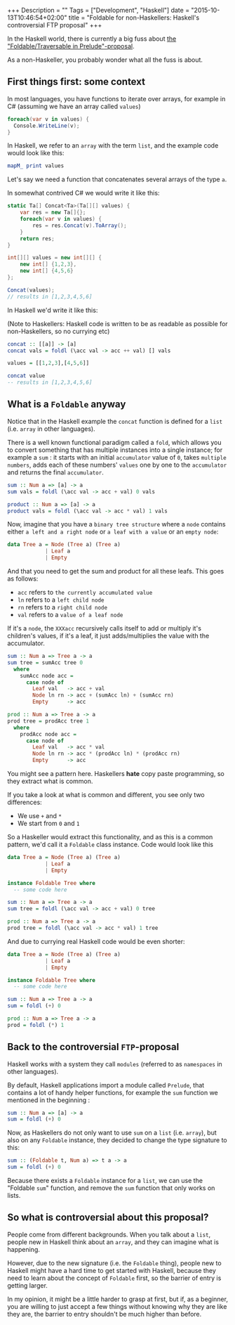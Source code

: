 +++
Description = ""
Tags = ["Development", "Haskell"]
date = "2015-10-13T10:46:54+02:00"
title = "Foldable for non-Haskellers: Haskell's controversial FTP proposal"
+++

In the Haskell world, there is currently a big fuss about
[the "Foldable/Traversable in Prelude"-proposal](https://wiki.haskell.org/Foldable_Traversable_In_Prelude).

As a non-Haskeller, you probably wonder what all the fuss is about.

## First things first: some context

In most languages, you have functions to iterate over arrays, for example in C# (assuming we have an array called `values`)

```C#
foreach(var v in values) {
  Console.WriteLine(v);
}
```

In Haskell, we refer to an `array` with the term `list`, and the example code would look like this:

```Haskell
mapM_ print values
```

Let's say we need a function that concatenates several arrays of the type `a`.

In somewhat contrived C# we would write it like this:

```C#
static Ta[] Concat<Ta>(Ta[][] values) {
    var res = new Ta[]{};
    foreach(var v in values) {
        res = res.Concat(v).ToArray();
    }
    return res;
}

int[][] values = new int[][] {
    new int[] {1,2,3},
    new int[] {4,5,6}
};

Concat(values);
// results in [1,2,3,4,5,6]
```
In Haskell we'd write it like this:

(Note to Haskellers: Haskell code is written to be as readable as possible for non-Haskellers, so no currying etc)

```Haskell
concat :: [[a]] -> [a]
concat vals = foldl (\acc val -> acc ++ val) [] vals

values = [[1,2,3],[4,5,6]]

concat value
-- results in [1,2,3,4,5,6]
```

## What is a `Foldable` anyway

Notice that in the Haskell example the `concat` function is defined for a `list` (i.e. `array` in other languages).

There is a well known functional paradigm called a `fold`, which allows you to convert something that has multiple
instances into a single instance; for example a `sum` : it starts with an initial `accumulator` value of `0`, takes
`multiple numbers`, adds each of these numbers' `values` one by one to the `accumulator` and returns the final `accumulator`.

```Haskell
sum :: Num a => [a] -> a
sum vals = foldl (\acc val -> acc + val) 0 vals

product :: Num a => [a] -> a
product vals = foldl (\acc val -> acc * val) 1 vals
```

Now, imagine that you have a `binary tree structure` where a `node` contains either `a left and a right node` or `a leaf with a value` or an `empty node`:

```Haskell
data Tree a = Node (Tree a) (Tree a)
            | Leaf a
            | Empty
```

And that you need to get the sum and product for all these leafs. This goes as follows:

- `acc` refers to `the currently accumulated value`
- `ln` refers to a `left child node`
- `rn` refers to a `right child node`
- `val` refers to a `value of a leaf node`

If it's a `node`, the `XXXacc` recursively calls itself to add or multiply it's children's values,
if it's a leaf, it just adds/multiplies the value with the accumulator.

```Haskell
sum :: Num a => Tree a -> a
sum tree = sumAcc tree 0
  where
    sumAcc node acc =
      case node of
        Leaf val   -> acc + val
        Node ln rn -> acc + (sumAcc ln) + (sumAcc rn)
        Empty      -> acc

prod :: Num a => Tree a -> a
prod tree = prodAcc tree 1
  where
    prodAcc node acc =
      case node of
        Leaf val   -> acc * val
        Node ln rn -> acc * (prodAcc ln) * (prodAcc rn)
        Empty      -> acc
```

You might see a pattern here. Haskellers **hate** copy paste programming, so they extract what is common.

If you take a look at what is common and different, you see only two differences:

- We use `+` and `*`
- We start from `0` and `1`

So a Haskeller would extract this functionality, and as this is a common pattern, we'd call it a `Foldable` class instance. Code would look like this

```Haskell
data Tree a = Node (Tree a) (Tree a)
            | Leaf a
            | Empty

instance Foldable Tree where
  -- some code here

sum :: Num a => Tree a -> a
sum tree = foldl (\acc val -> acc + val) 0 tree

prod :: Num a => Tree a -> a
prod tree = foldl (\acc val -> acc * val) 1 tree
```

And due to currying real Haskell code would be even shorter:

```Haskell
data Tree a = Node (Tree a) (Tree a)
            | Leaf a
            | Empty

instance Foldable Tree where
  -- some code here

sum :: Num a => Tree a -> a
sum = foldl (+) 0

prod :: Num a => Tree a -> a
prod = foldl (*) 1
```

## Back to the controversial `FTP`-proposal

Haskell works with a system they call `modules` (referred to as `namespaces` in other languages).

By default, Haskell applications import a module called `Prelude`, that contains a lot of handy helper functions, for example the `sum` function we mentioned in the beginning :

```Haskell
sum :: Num a => [a] -> a
sum = foldl (+) 0
```

Now, as Haskellers do not only want to use `sum` on a `list` (i.e. `array`), but also on any `Foldable` instance, they decided to change the type signature to this:

```Haskell
sum :: (Foldable t, Num a) => t a -> a
sum = foldl (+) 0
```
Because there exists a `Foldable` instance for a  `list`, we can use the "Foldable `sum`" function, and remove the `sum` function that only works on lists.

## So what is controversial about this proposal?

People come from different backgrounds. When you talk about a `list`, people new in Haskell think about an `array`, and they can imagine what is happening.

However, due to the new signature (i.e. the `Foldable` thing), people new to Haskell might have a hard time to get started with Haskell, because they need to learn about
the concept of `Foldable` first, so the barrier of entry is getting larger.

In my opinion, it might be a little harder to grasp at first, but if, as a beginner, you are willing to just accept a few things without knowing why they are like they are,
the barrier to entry shouldn't be much higher than before.
